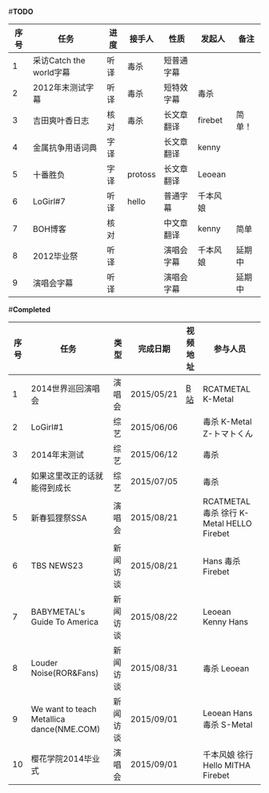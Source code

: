 #**TODO**

序号|任务|进度|接手人|性质| 发起人|备注|
-----|-----|------|--------|------|---------|------|
1|采访Catch the world字幕|听译|毒杀|短普通字幕| | |
2|2012年末测试字幕|听译|毒杀|短特效字幕|毒杀| |
3|吉田爽叶香日志|核对|毒杀|长文章翻译|firebet|简单！|
4|金属抗争用语词典|字译| |长文章翻译|kenny| |
5|十番胜负|字译|protoss|长文章翻译|Leoean| |
6|LoGirl#7|听译|hello |普通字幕|千本风娘| |
7|BOH博客|核对| |中文章翻译|kenny|简单|
8|2012毕业祭|听译| |演唱会字幕|千本风娘|延期中|
9|演唱会字幕|听译| |演唱会字幕| |延期中|

#**Completed**

序号|任务|类型|完成日期|视频地址|参与人员|
-----|------|-----|------------|-----------|----------|
1|2014世界巡回演唱会|演唱会|2015/05/21|[B站](http://www.bilibili.com/video/av2347484/)|RCATMETAL K-Metal|
2|LoGirl#1|综艺|2015/06/06| |毒杀 K-Metal Z-トマトくん |
3|2014年末测试|综艺|2015/06/12| |毒杀|
4|如果这里改正的话就能得到成长|综艺|2015/07/05| |毒杀|
5|新春狐狸祭SSA|演唱会|2015/08/21| |RCATMETAL 毒杀 徐行 K-Metal HELLO Firebet|
6|TBS NEWS23|新闻访谈|2015/08/21| |Hans 毒杀 Firebet|
7|BABYMETAL's Guide To America|新闻访谈|2015/08/22| |Leoean Kenny Hans|
8|Louder Noise(ROR&Fans)|新闻访谈|2015/08/31| |毒杀 Leoean|
9|We want to teach Metallica dance(NME.COM)|新闻访谈|2015/09/01| |Leoean Hans 毒杀 S-Metal|
10|樱花学院2014毕业式|演唱会|2015/09/01| |千本风娘 徐行 Hello MITHA Firebet|
